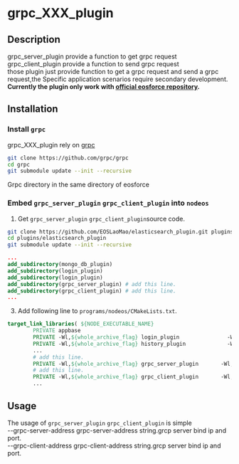 # grpc_XXX_plugin
## Description  
grpc_server_plugin provide a function to get grpc request  
grpc_client_plugin provide a function to send grpc request  
those plugin just provide function to get a grpc request and send a grpc request,the Specific application scenarios require secondary development.  
**Currently the plugin only work with [official eosforce repository](https://github.com/eosforce/eosforce).**
## Installation
### Install `grpc`
grpc_XXX_plugin rely on [grpc](https://github.com/grpc/grpc)
```bash
git clone https://github.com/grpc/grpc
cd grpc
git submodule update --init --recursive
```
Grpc directory in the same directory of eosforce
### Embed `grpc_server_plugin` `grpc_client_plugin` into `nodeos`
1. Get `grpc_server_plugin`  `grpc_client_plugin`source code.
```bash
git clone https://github.com/EOSLaoMao/elasticsearch_plugin.git plugins/elasticsearch_plugin
cd plugins/elasticsearch_plugin
git submodule update --init --recursive
```
```cmake
...
add_subdirectory(mongo_db_plugin)
add_subdirectory(login_plugin)
add_subdirectory(login_plugin)
add_subdirectory(grpc_server_plugin) # add this line.
add_subdirectory(grpc_client_plugin) # add this line.
...
```
3. Add following line to `programs/nodeos/CMakeLists.txt`.

```cmake
target_link_libraries( ${NODE_EXECUTABLE_NAME}
        PRIVATE appbase
        PRIVATE -Wl,${whole_archive_flag} login_plugin               -Wl,${no_whole_archive_flag}
        PRIVATE -Wl,${whole_archive_flag} history_plugin             -Wl,${no_whole_archive_flag}
        ...
        # add this line.
        PRIVATE -Wl,${whole_archive_flag} grpc_server_plugin       -Wl,${no_whole_archive_flag}
        # add this line.
        PRIVATE -Wl,${whole_archive_flag} grpc_client_plugin       -Wl,${no_whole_archive_flag}
        ...
```
## Usage
The usage of `grpc_server_plugin` `grpc_client_plugin` is simple  
--grpc-server-address       grpc-server-address string.grcp server bind ip and port.  
--grpc-client-address       grpc-client-address string.grcp server bind ip and port.

